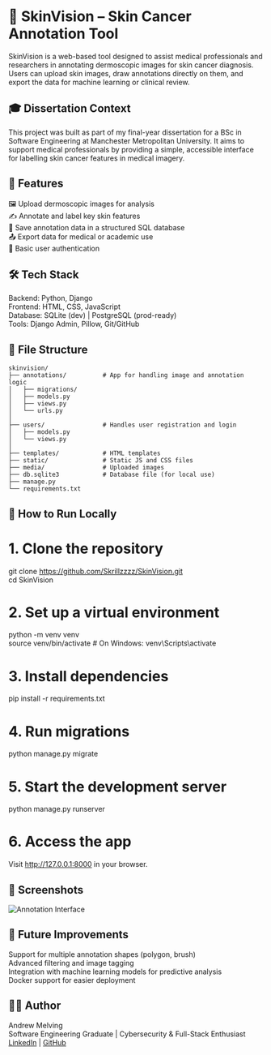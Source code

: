 # 🧠 SkinVision – Skin Cancer Annotation Tool

SkinVision is a web-based tool designed to assist medical professionals and researchers in annotating dermoscopic images for skin cancer diagnosis. Users can upload skin images, draw annotations directly on them, and export the data for machine learning or clinical review.

## 🎓 Dissertation Context

This project was built as part of my final-year dissertation for a BSc in Software Engineering at Manchester Metropolitan University. It aims to support medical professionals by providing a simple, accessible interface for labelling skin cancer features in medical imagery.

## 🚀 Features

🖼️ Upload dermoscopic images for analysis  
✍️ Annotate and label key skin features  
💾 Save annotation data in a structured SQL database  
📤 Export data for medical or academic use  
🔐 Basic user authentication


## 🛠️ Tech Stack

Backend: Python, Django  
Frontend: HTML, CSS, JavaScript  
Database: SQLite (dev) | PostgreSQL (prod-ready)  
Tools: Django Admin, Pillow, Git/GitHub

## 📁 File Structure
```text
skinvision/
├── annotations/          # App for handling image and annotation logic
│   ├── migrations/
│   ├── models.py
│   ├── views.py
│   └── urls.py
│
├── users/                # Handles user registration and login
│   ├── models.py
│   └── views.py
│
├── templates/            # HTML templates
├── static/               # Static JS and CSS files
├── media/                # Uploaded images
├── db.sqlite3            # Database file (for local use)
├── manage.py
└── requirements.txt
```


## 🧪 How to Run Locally

# 1. Clone the repository
git clone https://github.com/Skrillzzzz/SkinVision.git  
cd SkinVision

# 2. Set up a virtual environment
python -m venv venv  
source venv/bin/activate  # On Windows: venv\Scripts\activate

# 3. Install dependencies
pip install -r requirements.txt

# 4. Run migrations
python manage.py migrate

# 5. Start the development server
python manage.py runserver

# 6. Access the app
Visit http://127.0.0.1:8000 in your browser.

## 📸 Screenshots

![Annotation Interface](screenshots/annotation-ui.png)

## 🧪 Future Improvements

Support for multiple annotation shapes (polygon, brush)  
Advanced filtering and image tagging  
Integration with machine learning models for predictive analysis  
Docker support for easier deployment

## 🙋‍♂️ Author

Andrew Melving  
Software Engineering Graduate | Cybersecurity & Full-Stack Enthusiast  
[LinkedIn](https://www.linkedin.com/in/andrew-melving-138483209/) | [GitHub](https://github.com/Skrillzzzz/)
